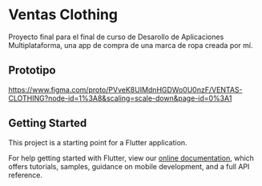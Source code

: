 # Ventas Clothing

Proyecto final para el final de curso de Desarollo de Aplicaciones Multiplataforma, una app de compra de una marca de ropa creada por mí.

## Prototipo

https://www.figma.com/proto/PVveK8UIMdnHGDWo0U0nzF/VENTAS-CLOTHING?node-id=1%3A8&scaling=scale-down&page-id=0%3A1

## Getting Started

This project is a starting point for a Flutter application.

For help getting started with Flutter, view our
[online documentation](https://flutter.dev/docs), which offers tutorials,
samples, guidance on mobile development, and a full API reference.

